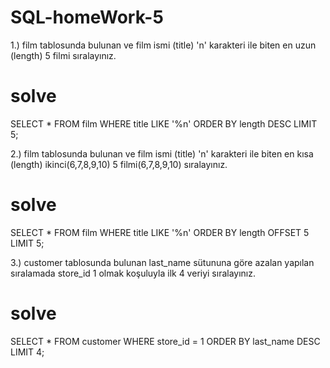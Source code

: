 # SQL-homeWork-5

1.) film tablosunda bulunan ve film ismi (title) 'n' karakteri ile biten en uzun (length) 5 filmi sıralayınız.

# solve 

SELECT * FROM film 
WHERE title LIKE '%n'
ORDER BY length DESC
LIMIT 5;

2.) film tablosunda bulunan ve film ismi (title) 'n' karakteri ile biten en kısa (length) ikinci(6,7,8,9,10) 5 filmi(6,7,8,9,10) sıralayınız.

# solve 

SELECT * FROM film 
WHERE title LIKE '%n'
ORDER BY length
OFFSET 5
LIMIT 5;

3.) customer tablosunda bulunan last_name sütununa göre azalan yapılan sıralamada store_id 1 olmak koşuluyla ilk 4 veriyi sıralayınız.

# solve

SELECT * FROM customer
WHERE store_id = 1
ORDER BY last_name DESC
LIMIT 4;
